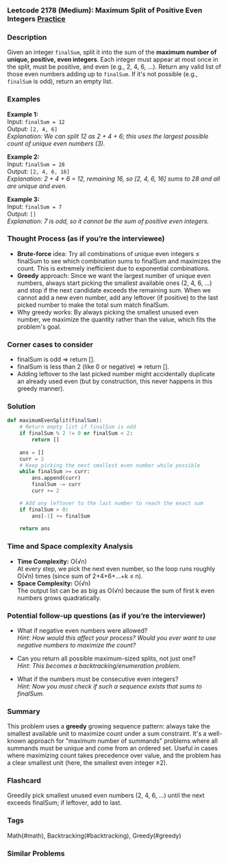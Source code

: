 ### Leetcode 2178 (Medium): Maximum Split of Positive Even Integers [Practice](https://leetcode.com/problems/maximum-split-of-positive-even-integers)

### Description  
Given an integer `finalSum`, split it into the sum of the **maximum number of unique, positive, even integers**. Each integer must appear at most once in the split, must be positive, and even (e.g., 2, 4, 6, ...). Return any valid list of those even numbers adding up to `finalSum`. If it's not possible (e.g., `finalSum` is odd), return an empty list.

### Examples  

**Example 1:**  
Input: `finalSum = 12`  
Output: `[2, 4, 6]`  
*Explanation: We can split 12 as 2 + 4 + 6; this uses the largest possible count of unique even numbers (3).*

**Example 2:**  
Input: `finalSum = 28`  
Output: `[2, 4, 6, 16]`  
*Explanation: 2 + 4 + 6 = 12, remaining 16, so [2, 4, 6, 16] sums to 28 and all are unique and even.*

**Example 3:**  
Input: `finalSum = 7`  
Output: `[]`  
*Explanation: 7 is odd, so it cannot be the sum of positive even integers.*

### Thought Process (as if you’re the interviewee)  
- **Brute-force** idea: Try all combinations of unique even integers ≤ finalSum to see which combination sums to finalSum and maximizes the count. This is extremely inefficient due to exponential combinations.
- **Greedy** approach: Since we want the largest number of unique even numbers, always start picking the smallest available ones (2, 4, 6, ...) and stop if the next candidate exceeds the remaining sum. When we cannot add a new even number, add any leftover (if positive) to the last picked number to make the total sum match finalSum.
- Why greedy works: By always picking the smallest unused even number, we maximize the quantity rather than the value, which fits the problem's goal.

### Corner cases to consider  
- finalSum is odd ⇒ return [].
- finalSum is less than 2 (like 0 or negative) ⇒ return [].
- Adding leftover to the last picked number might accidentally duplicate an already used even (but by construction, this never happens in this greedy manner).

### Solution

```python
def maximumEvenSplit(finalSum):
    # Return empty list if finalSum is odd
    if finalSum % 2 != 0 or finalSum < 2:
        return []
    
    ans = []
    curr = 2
    # Keep picking the next smallest even number while possible
    while finalSum >= curr:
        ans.append(curr)
        finalSum -= curr
        curr += 2

    # Add any leftover to the last number to reach the exact sum
    if finalSum > 0:
        ans[-1] += finalSum
    
    return ans
```

### Time and Space complexity Analysis  

- **Time Complexity:** O(√n)  
  At every step, we pick the next even number, so the loop runs roughly O(√n) times (since sum of 2+4+6+...+k ≤ n).
- **Space Complexity:** O(√n)  
  The output list can be as big as O(√n) because the sum of first k even numbers grows quadratically.

### Potential follow-up questions (as if you’re the interviewer)  

- What if negative even numbers were allowed?  
  *Hint: How would this affect your process? Would you ever want to use negative numbers to maximize the count?*

- Can you return all possible maximum-sized splits, not just one?  
  *Hint: This becomes a backtracking/enumeration problem.*

- What if the numbers must be consecutive even integers?  
  *Hint: Now you must check if such a sequence exists that sums to finalSum.*

### Summary
This problem uses a **greedy** growing sequence pattern: always take the smallest available unit to maximize count under a sum constraint. It's a well-known approach for "maximum number of summands" problems where all summands must be unique and come from an ordered set. Useful in cases where maximizing count takes precedence over value, and the problem has a clear smallest unit (here, the smallest even integer ≥2).


### Flashcard
Greedily pick smallest unused even numbers (2, 4, 6, …) until the next exceeds finalSum; if leftover, add to last.

### Tags
Math(#math), Backtracking(#backtracking), Greedy(#greedy)

### Similar Problems
